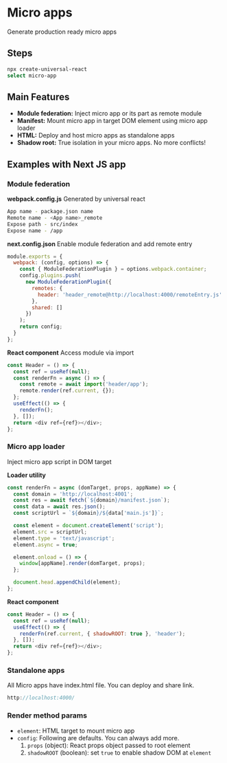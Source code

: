 # Micro apps

Generate production ready micro apps

## Steps

```sh
npx create-universal-react
select micro-app
```

## Main Features

- **Module federation:** Inject micro app or its part as remote module
- **Manifest:** Mount micro app in target DOM element using micro app loader
- **HTML:** Deploy and host micro apps as standalone apps
- **Shadow root:** True isolation in your micro apps. No more conflicts!

## Examples with Next JS app

### Module federation

**webpack.config.js**
Generated by universal react

```sh
App name - package.json name
Remote name - <App name>_remote
Expose path - src/index
Expose name - /app
```

**next.config.json**
Enable module federation and add remote entry

```js
module.exports = {
  webpack: (config, options) => {
    const { ModuleFederationPlugin } = options.webpack.container;
    config.plugins.push(
      new ModuleFederationPlugin({
        remotes: {
          header: 'header_remote@http://localhost:4000/remoteEntry.js'
        },
        shared: []
      })
    );
    return config;
  }
};
```

**React component**
Access module via import

```js
const Header = () => {
  const ref = useRef(null);
  const renderFn = async () => {
    const remote = await import('header/app');
    remote.render(ref.current, {});
  };
  useEffect(() => {
    renderFn();
  }, []);
  return <div ref={ref}></div>;
};
```

### Micro app loader

Inject micro app script in DOM target

**Loader utility**

```js
const renderFn = async (domTarget, props, appName) => {
  const domain = 'http://localhost:4001';
  const res = await fetch(`${domain}/manifest.json`);
  const data = await res.json();
  const scriptUrl = `${domain}/${data['main.js']}`;

  const element = document.createElement('script');
  element.src = scriptUrl;
  element.type = 'text/javascript';
  element.async = true;

  element.onload = () => {
    window[appName].render(domTarget, props);
  };

  document.head.appendChild(element);
};
```

**React component**

```js
const Header = () => {
  const ref = useRef(null);
  useEffect(() => {
    renderFn(ref.current, { shadowROOT: true }, 'header');
  }, []);
  return <div ref={ref}></div>;
};
```

### Standalone apps

All Micro apps have index.html file. You can deploy and share link.

```js
http://localhost:4000/
```

### Render method params

- `element`: HTML target to mount micro app
- `config`: Following are defaults. You can always add more.
  1. `props` (object): React props object passed to root element
  2. `shadowROOT` (boolean): set `true` to enable shadow DOM at `element`
